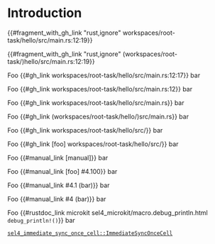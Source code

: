 <!--
     Copyright 2024, Colias Group, LLC

     SPDX-License-Identifier: CC-BY-SA-4.0
-->

# Introduction

{{#fragment_with_gh_link "rust,ignore" workspaces/root-task/hello/src/main.rs:12:19}}

{{#fragment_with_gh_link "rust,ignore" (workspaces/root-task/)hello/src/main.rs:12:19}}

Foo {{#gh_link workspaces/root-task/hello/src/main.rs:12:17}} bar

Foo {{#gh_link workspaces/root-task/hello/src/main.rs:12}} bar

Foo {{#gh_link workspaces/root-task/hello/src/main.rs}} bar

Foo {{#gh_link (workspaces/root-task/hello/)src/main.rs}} bar

Foo {{#gh_link workspaces/root-task/hello/src/}} bar

Foo {{#gh_link [foo] workspaces/root-task/hello/src/}} bar

Foo {{#manual_link [manual]}} bar

Foo {{#manual_link [foo] #4.100}} bar

Foo {{#manual_link #4.1 (bar)}} bar

Foo {{#manual_link #4 (bar)}} bar

Foo {{#rustdoc_link microkit sel4_microkit/macro.debug_println.html `debug_println!()`}} bar

[`sel4_immediate_sync_once_cell::ImmediateSyncOnceCell`](https://sel4.github.io/rust-sel4/views/aarch64-root-task/aarch64-sel4/doc/sel4_immediate_sync_once_cell/struct.ImmediateSyncOnceCell.html)
